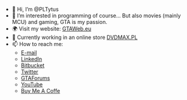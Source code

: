 - 👋 Hi, I’m @PLTytus
- 👀 I’m interested in programming of course... But also movies (mainly MCU) and gaming, GTA is my passion.
- :earth_africa: Visit my website: [GTAWeb.eu](https://gtaweb.eu)
- :construction_worker: Currently working in an online store [DVDMAX.PL](https://www.dvdmax.pl/)
- 📫 How to reach me:
  - [E-mail](pltytus@gtaweb.eu)
  - [LinkedIn](https://www.linkedin.com/in/pltytus/)
  - [Bitbucket](https://bitbucket.org/PLTytus/)
  - [Twitter](https://twitter.com/PLTytus)
  - [GTAForums](https://gtaforums.com/profile/1124240-pltytus/)
  - [YouTube](https://www.youtube.com/user/PLTytus)
  - [Buy Me A Coffe](https://www.buymeacoffee.com/pltytus)
